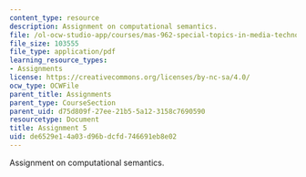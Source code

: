 ```yaml
---
content_type: resource
description: Assignment on computational semantics.
file: /ol-ocw-studio-app/courses/mas-962-special-topics-in-media-technology-computational-semantics-fall-2002/de6529e14a03d96bdcfd746691eb8e02_a5.pdf
file_size: 103555
file_type: application/pdf
learning_resource_types:
- Assignments
license: https://creativecommons.org/licenses/by-nc-sa/4.0/
ocw_type: OCWFile
parent_title: Assignments
parent_type: CourseSection
parent_uid: d75d809f-27ee-21b5-5a12-3158c7690590
resourcetype: Document
title: Assignment 5
uid: de6529e1-4a03-d96b-dcfd-746691eb8e02
---
```

Assignment on computational semantics.